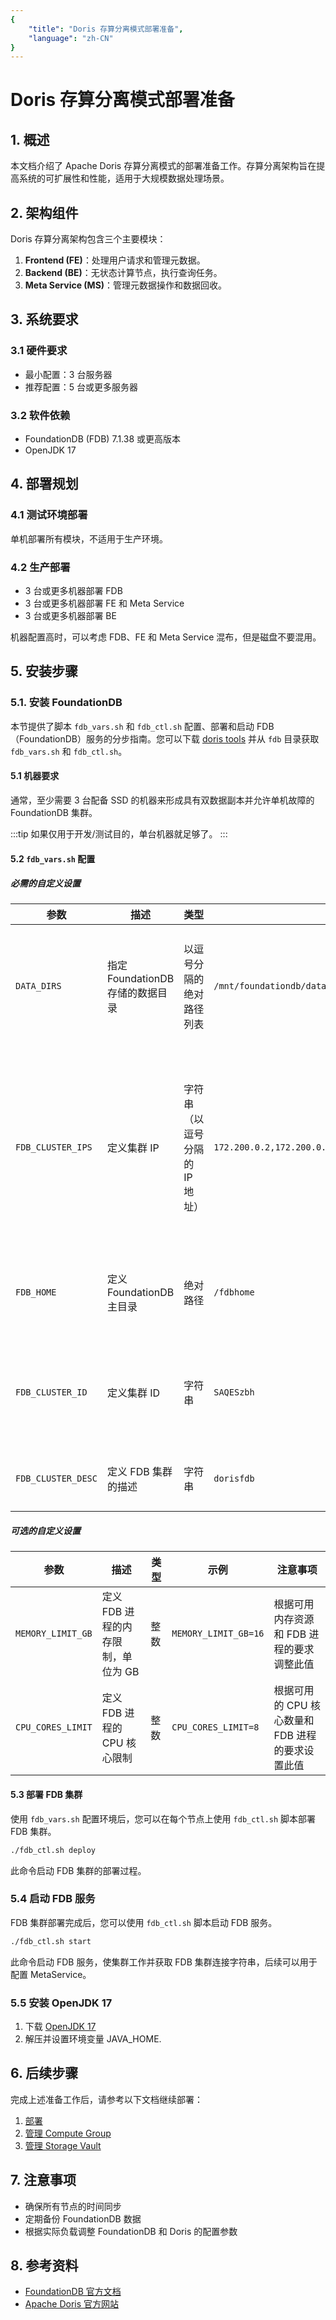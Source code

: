 ```yaml
---
{
    "title": "Doris 存算分离模式部署准备",
    "language": "zh-CN"
}
---
```


<!--
Licensed to the Apache Software Foundation (ASF) under one
or more contributor license agreements.  See the NOTICE file
distributed with this work for additional information
regarding copyright ownership.  The ASF licenses this file
to you under the Apache License, Version 2.0 (the
"License"); you may not use this file except in compliance
with the License.  You may obtain a copy of the License at

  http://www.apache.org/licenses/LICENSE-2.0

Unless required by applicable law or agreed to in writing,
software distributed under the License is distributed on an
"AS IS" BASIS, WITHOUT WARRANTIES OR CONDITIONS OF ANY
KIND, either express or implied.  See the License for the
specific language governing permissions and limitations
under the License.
-->

# Doris 存算分离模式部署准备

## 1. 概述

本文档介绍了 Apache Doris 存算分离模式的部署准备工作。存算分离架构旨在提高系统的可扩展性和性能，适用于大规模数据处理场景。

## 2. 架构组件

Doris 存算分离架构包含三个主要模块：

1. **Frontend (FE)**：处理用户请求和管理元数据。
2. **Backend (BE)**：无状态计算节点，执行查询任务。
3. **Meta Service (MS)**：管理元数据操作和数据回收。

## 3. 系统要求

### 3.1 硬件要求

- 最小配置：3 台服务器
- 推荐配置：5 台或更多服务器

### 3.2 软件依赖

- FoundationDB (FDB) 7.1.38 或更高版本
- OpenJDK 17

## 4. 部署规划

### 4.1 测试环境部署

单机部署所有模块，不适用于生产环境。

### 4.2 生产部署

- 3 台或更多机器部署 FDB
- 3 台或更多机器部署 FE 和 Meta Service
- 3 台或更多机器部署 BE

机器配置高时，可以考虑 FDB、FE 和 Meta Service 混布，但是磁盘不要混用。

## 5. 安装步骤

### 5.1. 安装 FoundationDB

本节提供了脚本 `fdb_vars.sh` 和 `fdb_ctl.sh` 配置、部署和启动 FDB（FoundationDB）服务的分步指南。您可以下载 [doris tools](http://apache-doris-releases/apache-doris-3.0.2-tools.tar.gz) 并从 `fdb` 目录获取 `fdb_vars.sh` 和 `fdb_ctl.sh`。

#### 5.1 机器要求

通常，至少需要 3 台配备 SSD 的机器来形成具有双数据副本并允许单机故障的 FoundationDB 集群。

:::tip
如果仅用于开发/测试目的，单台机器就足够了。
:::

#### 5.2 `fdb_vars.sh` 配置

##### 必需的自定义设置

| 参数 | 描述 | 类型 | 示例 | 注意事项 |
|------|------|------|------|----------|
| `DATA_DIRS` | 指定 FoundationDB 存储的数据目录 | 以逗号分隔的绝对路径列表 | `/mnt/foundationdb/data1,/mnt/foundationdb/data2,/mnt/foundationdb/data3` | - 运行脚本前确保目录已创建<br/>- 生产环境建议使用 SSD 和独立目录 |
| `FDB_CLUSTER_IPS` | 定义集群 IP | 字符串（以逗号分隔的 IP 地址） | `172.200.0.2,172.200.0.3,172.200.0.4` | - 生产集群至少应有 3 个 IP 地址<br/>- 第一个 IP 地址将用作协调器<br/>- 为高可用性，将机器放置在不同机架上 |
| `FDB_HOME` | 定义 FoundationDB 主目录 | 绝对路径 | `/fdbhome` | - 默认路径为 /fdbhome<br/>- 确保此路径是绝对路径 |
| `FDB_CLUSTER_ID` | 定义集群 ID | 字符串 | `SAQESzbh` | - 每个集群的 ID 必须唯一<br/>- 可使用 `mktemp -u XXXXXXXX` 生成 |
| `FDB_CLUSTER_DESC` | 定义 FDB 集群的描述 | 字符串 | `dorisfdb` | - 建议更改为对部署有意义的内容 |

##### 可选的自定义设置

| 参数 | 描述 | 类型 | 示例 | 注意事项 |
|------|------|------|------|----------|
| `MEMORY_LIMIT_GB` | 定义 FDB 进程的内存限制，单位为 GB | 整数 | `MEMORY_LIMIT_GB=16` | 根据可用内存资源和 FDB 进程的要求调整此值 |
| `CPU_CORES_LIMIT` | 定义 FDB 进程的 CPU 核心限制 | 整数 | `CPU_CORES_LIMIT=8` | 根据可用的 CPU 核心数量和 FDB 进程的要求设置此值 |

#### 5.3 部署 FDB 集群

使用 `fdb_vars.sh` 配置环境后，您可以在每个节点上使用 `fdb_ctl.sh` 脚本部署 FDB 集群。

```bash
./fdb_ctl.sh deploy
```

此命令启动 FDB 集群的部署过程。

### 5.4 启动 FDB 服务

FDB 集群部署完成后，您可以使用 `fdb_ctl.sh` 脚本启动 FDB 服务。

```bash
./fdb_ctl.sh start
```

此命令启动 FDB 服务，使集群工作并获取 FDB 集群连接字符串，后续可以用于配置 MetaService。

### 5.5 安装 OpenJDK 17

1. 下载 [OpenJDK 17](https://download.java.net/java/GA/jdk17.0.1/2a2082e5a09d4267845be086888add4f/12/GPL/openjdk-17.0.1_linux-x64_bin.tar.gz)
2. 解压并设置环境变量 JAVA_HOME.

## 6. 后续步骤

完成上述准备工作后，请参考以下文档继续部署：

1. [部署](./compilation-and-deployment.md)
2. [管理 Compute Group](./managing-compute-cluster.md)
3. [管理 Storage Vault](./managing-storage-vault.md)

## 7. 注意事项

- 确保所有节点的时间同步
- 定期备份 FoundationDB 数据
- 根据实际负载调整 FoundationDB 和 Doris 的配置参数

## 8. 参考资料

- [FoundationDB 官方文档](https://apple.github.io/foundationdb/index.html)
- [Apache Doris 官方网站](https://doris.apache.org/)
